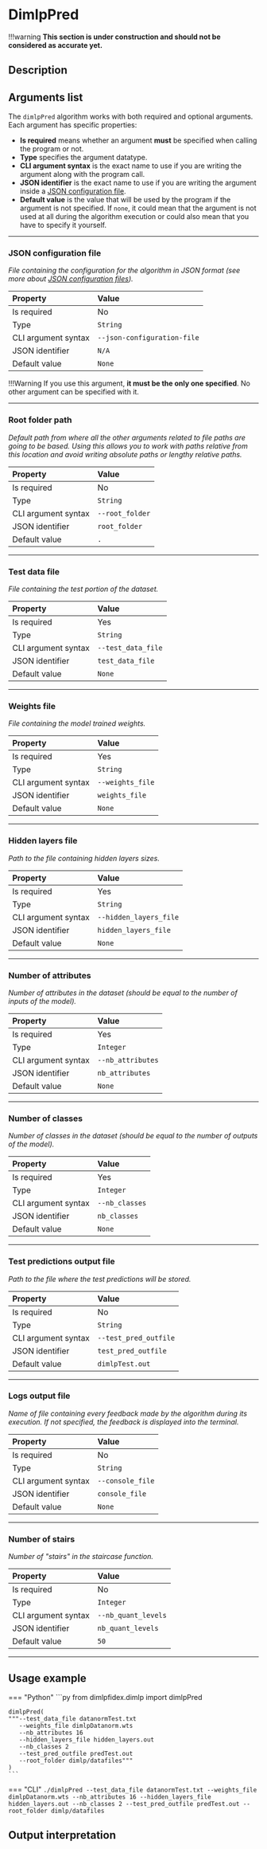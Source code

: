 # DimlpPred

!!!warning
    **This section is under construction and should not be considered as accurate yet.**

## Description
<!-- TODO: add description -->

## Arguments list
The `dimlpPred` algorithm works with both required and optional arguments. Each argument has specific properties:

- **Is required** means whether an argument **must** be specified when calling the program or not.
- **Type** specifies the argument datatype.
- **CLI argument syntax** is the exact name to use if you are writing the argument along with the program call.
- **JSON identifier** is the exact name to use if you are writing the argument inside a [JSON configuration file](../../file-formats/json-configuration-files.md).
- **Default value** is the value that will be used by the program if the argument is not specified. If `none`, it could mean that the argument is not used at all during the algorithm execution or could also mean that you have to specify it yourself.

---

### JSON configuration file
*File containing the configuration for the algorithm in JSON format (see more about [JSON configuration files](../../file-formats/json-configuration-files.md)).*

|  **Property**           | **Value**                   |
|:------------------------|:----------------------------|
| Is required             | No                          |
| Type                    | `String`                    |
| CLI argument syntax     | `--json-configuration-file` | 
| JSON identifier         | `N/A`                       |
| Default value           | `None`                      |

!!!Warning
    If you use this argument, **it must be the only one specified**. No other argument can be specified with it.

---

### Root folder path
*Default path from where all the other arguments related to file paths are going to be based. Using this allows you to work with paths relative from this location and avoid writing absolute paths or lengthy relative paths.*

|  **Property**           | **Value**           |
|:------------------------|:--------------------|
| Is required             | No                  |
| Type                    | `String`            |
| CLI argument syntax     | `--root_folder`     | 
| JSON identifier         | `root_folder`       |
| Default value           | `.`                 |

---

### Test data file
*File containing the test portion of the dataset.*

|  **Property**           | **Value**           |
|:------------------------|:--------------------|
| Is required             | Yes                 |
| Type                    | `String`            |
| CLI argument syntax     | `--test_data_file`  | 
| JSON identifier         | `test_data_file`    |
| Default value           | `None`              |

--- 
    
### Weights file
*File containing the model trained weights.*

|  **Property**           | **Value**           |
|:------------------------|:--------------------|
| Is required             | Yes                 |
| Type                    | `String`            |
| CLI argument syntax     | `--weights_file`    | 
| JSON identifier         | `weights_file`      |
| Default value           | `None`              |

--- 

### Hidden layers file    
*Path to the file containing hidden layers sizes.*

|  **Property**           | **Value**                |
|:------------------------|:-------------------------|
| Is required             | Yes                      |
| Type                    | `String`                 |
| CLI argument syntax     | `--hidden_layers_file`   | 
| JSON identifier         | `hidden_layers_file`     |
| Default value           | `None`                   |

---

### Number of attributes 
*Number of attributes in the dataset (should be equal to the number of inputs of the model).*

|  **Property**           | **Value**           |
|:------------------------|:--------------------|
| Is required             | Yes                 |
| Type                    | `Integer`           |
| CLI argument syntax     | `--nb_attributes`   | 
| JSON identifier         | `nb_attributes`     |
| Default value           | `None`              |

---

### Number of classes
*Number of classes in the dataset (should be equal to the number of outputs of the model).*

|  **Property**           | **Value**           |
|:------------------------|:--------------------|
| Is required             | Yes                 |
| Type                    | `Integer`           |
| CLI argument syntax     | `--nb_classes`      |
| JSON identifier         | `nb_classes`        |
| Default value           | `None`              |

---


### Test predictions output file
*Path to the file where the test predictions will be stored.*

|  **Property**           | **Value**              |
|:------------------------|:-----------------------|
| Is required             | No                     |
| Type                    | `String`               |
| CLI argument syntax     | `--test_pred_outfile`  | 
| JSON identifier         | `test_pred_outfile`    |
| Default value           | `dimlpTest.out`        |

---

### Logs output file
*Name of file containing every feedback made by the algorithm during its execution. If not specified, the feedback is displayed into the terminal.*

|  **Property**           | **Value**           |
|:------------------------|:--------------------|
| Is required             | No                  |
| Type                    | `String`            |
| CLI argument syntax     | `--console_file`    |
| JSON identifier         | `console_file`      |
| Default value           | `None`              |


---

### Number of stairs
<!-- TODO: complete this description -->
*Number of "stairs" in the staircase function.*

|  **Property**           | **Value**              |
|:------------------------|:-----------------------|
| Is required             | No                     |
| Type                    | `Integer`              |
| CLI argument syntax     | `--nb_quant_levels`    |
| JSON identifier         | `nb_quant_levels`      |
| Default value           | `50`                   |

---

## Usage example

=== "Python"
    ```py
    from dimlpfidex.dimlp import dimlpPred

    dimlpPred(
    """--test_data_file datanormTest.txt 
       --weights_file dimlpDatanorm.wts 
       --nb_attributes 16 
       --hidden_layers_file hidden_layers.out 
       --nb_classes 2 
       --test_pred_outfile predTest.out 
       --root_folder dimlp/datafiles"""
    )
    ```
    
=== "CLI"
    ```
    ./dimlpPred --test_data_file datanormTest.txt --weights_file dimlpDatanorm.wts --nb_attributes 16 --hidden_layers_file hidden_layers.out --nb_classes 2 --test_pred_outfile predTest.out --root_folder dimlp/datafiles
    ```

## Output interpretation

<!-- TODO: add output interpretation -->
